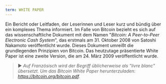 ```yaml
---
term: WHITE PAPER
---
```


Ein Bericht oder Leitfaden, der Leserinnen und Leser kurz und bündig über ein komplexes Thema informiert. Im Falle von Bitcoin bezieht es sich auf das wissenschaftliche Dokument mit dem Namen "*Bitcoin: A Peer-to-Peer Electronic Cash System*", das erstmals am 31. Oktober 2008 von Satoshi Nakamoto veröffentlicht wurde. Dieses Dokument umreißt die grundlegenden Prinzipien von Bitcoin. Das heutzutage präsentierte White Paper ist eine zweite Version, die am 24. März 2009 veröffentlicht wurde.

> ► *Auf Französisch wird der Begriff üblicherweise als "livre blanc" übersetzt. Um das Bitcoin White Paper herunterzuladen: https://bitcoin.org/bitcoin.pdf.*